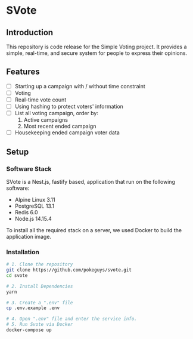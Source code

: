 # SVote

## Introduction

This repository is code release for the Simple Voting project. It provides a simple, real-time, and secure system for people to express their opinions.

## Features

- [ ] Starting up a campaign with / without time constraint
- [ ] Voting
- [ ] Real-time vote count
- [ ] Using hashing to protect voters' information
- [ ] List all voting campaign, order by:
  1. Active campaigns
  2. Most recent ended campaign
- [ ] Housekeeping ended campaign voter data

## Setup

### Software Stack

SVote is a Nest.js, fastify based, application that run on the following software:

- Alpine Linux 3.11
- PostgreSQL 13.1
- Redis 6.0
- Node.js 14.15.4

To install all the required stack on a server, we used Docker to build the application image.

### Installation

```bash
# 1. Clone the repository
git clone https://github.com/pokeguys/svote.git
cd svote

# 2. Install Dependencies
yarn

# 3. Create a ".env" file
cp .env.example .env

# 4. Open ".env" file and enter the service info.
# 5. Run Svote via Docker
docker-compose up
```
